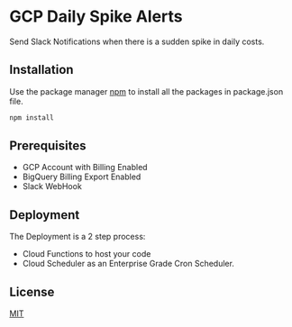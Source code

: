 # GCP Daily Spike Alerts

Send Slack Notifications when there is a sudden spike in daily costs.

## Installation

Use the package manager [npm](https://github.com/npm/cli) to install all the packages in package.json file.

```bash
npm install
```

## Prerequisites

- GCP Account with Billing Enabled
- BigQuery Billing Export Enabled
- Slack WebHook

## Deployment

The Deployment is a 2 step process:

- Cloud Functions to host your code
- Cloud Scheduler as an Enterprise Grade Cron Scheduler. 

## License
[MIT](https://github.com/rastogiji/gcp-daily-cost-alerts/blob/master/LICENSE)